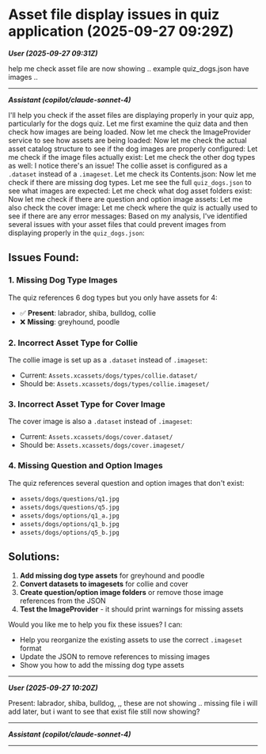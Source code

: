 <!-- Generated by SpecStory -->

<!-- vscode Session 8502fa1f-a9cf-47b1-9c97-bf1a112f56eb (2025-09-27 09:29Z) -->

# Asset file display issues in quiz application (2025-09-27 09:29Z)

_**User (2025-09-27 09:31Z)**_

help me check asset file are now showing .. example quiz_dogs.json have images .. 

---

_**Assistant (copilot/claude-sonnet-4)**_

I'll help you check if the asset files are displaying properly in your quiz app, particularly for the dogs quiz. Let me first examine the quiz data and then check how images are being loaded. Now let me check the ImageProvider service to see how assets are being loaded: Now let me check the actual asset catalog structure to see if the dog images are properly configured: Let me check if the image files actually exist: Let me check the other dog types as well: I notice there's an issue! The collie asset is configured as a `.dataset` instead of a `.imageset`. Let me check its Contents.json: Now let me check if there are missing dog types. Let me see the full `quiz_dogs.json` to see what images are expected: Let me check what dog asset folders exist: Now let me check if there are question and option image assets: Let me also check the cover image: Let me check where the quiz is actually used to see if there are any error messages: Based on my analysis, I've identified several issues with your asset files that could prevent images from displaying properly in the `quiz_dogs.json`:

## Issues Found:

### 1. **Missing Dog Type Images**
The quiz references 6 dog types but you only have assets for 4:
- ✅ **Present**: labrador, shiba, bulldog, collie  
- ❌ **Missing**: greyhound, poodle

### 2. **Incorrect Asset Type for Collie**
The collie image is set up as a `.dataset` instead of `.imageset`:
- Current: `Assets.xcassets/dogs/types/collie.dataset/`
- Should be: `Assets.xcassets/dogs/types/collie.imageset/`

### 3. **Incorrect Asset Type for Cover Image**
The cover image is also a `.dataset` instead of `.imageset`:
- Current: `Assets.xcassets/dogs/cover.dataset/`  
- Should be: `Assets.xcassets/dogs/cover.imageset/`

### 4. **Missing Question and Option Images**
The quiz references several question and option images that don't exist:
- `assets/dogs/questions/q1.jpg`
- `assets/dogs/questions/q5.jpg` 
- `assets/dogs/options/q1_a.jpg`
- `assets/dogs/options/q1_b.jpg`
- `assets/dogs/options/q5_b.jpg`

## Solutions:

1. **Add missing dog type assets** for greyhound and poodle
2. **Convert datasets to imagesets** for collie and cover
3. **Create question/option image folders** or remove those image references from the JSON
4. **Test the ImageProvider** - it should print warnings for missing assets

Would you like me to help you fix these issues? I can:
- Help you reorganize the existing assets to use the correct `.imageset` format
- Update the JSON to remove references to missing images
- Show you how to add the missing dog type assets

---

_**User (2025-09-27 10:20Z)**_

Present: labrador, shiba, bulldog, ,, these are not showing .. missing file i will add later, but i want to see that exist file still now showing?

---

_**Assistant (copilot/claude-sonnet-4)**_



---

